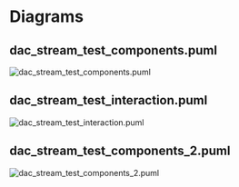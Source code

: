 # Diagrams

## dac_stream_test_components.puml

![dac_stream_test_components.puml](https://www.plantuml.com/plantuml/png/TLB1JiCm3BtdAwoUu11ntm4DRGTw04rqYEEKjLuNhKcws0KXnB_ZP6Li0tgfOxzdl-TaIcmY3wvJRBb3cD_DeEA8ni4ik3vuz0npQzfed5AzgNUcHIXEODKxCRe2FXJ8Lnz9HMFg5MNCYf6u04Emb62vbLppFpe33yt_XihmZ97_PQbQb0VwehmitR_0qZgC1nqfKfzA_GW2hM_Fni841a9IPxa4IkOdy1Qjs8B6i54fa-cBKYg4lXaBlxXvSCAajTCDSUX9AHyO8Tfson0slxrhU1OXu90eRNy_u81mvQZTNu_rqlKTEl59q5lVQZ7TmdhOR33ASGGz62_ql3S8FKR3DdXIeXQIW4iPt-lLy1YyNdUXtaclx0iu6a_E4ac74LGTNGE7umLeUC8QxIlcEu7QTDrQ7j7frAc4yW2_00==)

## dac_stream_test_interaction.puml

![dac_stream_test_interaction.puml](https://www.plantuml.com/plantuml/png/fLLDZzem4BtxLumuWTJqq2DIgzqkbU2s4aWzj1LoaWcu97RMdYIblxupIM0J1RNLmiLHvkEzUUCN7W9fJrMHApAK8wmUds1B7dK1koCVAMmieTS96MTXPVJ1wqAfaejCOafj2NOOgC_zfZwcEjc7ji6UEA0Y_gdPJ9A0sgpPJFqODUZmRhMuLA_DuHYLtZXlwDotKOsX8nJXy0BQfgeqzX2LpXuWhh8ClVcjXV84RBR-2ZjJe9-13jtJECuAj24-nu7jywODyAcKTOJWQlI3yLMh9P23qYENOaybg3ZN2cqAKgK6UaMVniClOI1VGDft3UQBjnMr93rhHqlO2lw72oEPuxk5Lz5oTp09cABCiK3UUFh_Y38qWuqokAALbbEFpPxayPeeTwdMpAmJVrBtYhk4KCM5eNsYyppMoMb-MkcaA_XIqrOQOihYj51Jba7BF3ry4iyNC3z9NVkwBPhI5WDqypLysN1Vwxn2PYtl1U5v0xsOgIODS-ji5ESkER6Kt8t3qRKBUMr3OK8GxoHEK6N_Tx1zlNR3udSNAOKMIzMt2f1vL_GhX_YifbDTB-NRj_2voXYN5hSjiKQsmTbLSDGrWimsz8V5NzJpKytHyFV7MOJ2SSW42CoELPK2CUDz1lg7Sfg91Nofq2OeviYS5vRr-mkzA_hDCJTPg_l5NOrCpVG9VbRytMkq8Hb4cewqUynpbY-8VWfhoUUCGAuSZD4PcB4RNk7OUAxyomAdzdCbwv3Ys7zmn-e7z1TAgGScm_yaVm0=)

## dac_stream_test_components_2.puml

![dac_stream_test_components_2.puml](https://www.plantuml.com/plantuml/png/TLB1JiCm3BtdAwoUu11ntm4DRGTw04rqYEEKjLuNhKcws0KXnB_ZP6Li0tgfOxzdl-TaIcmY3wvJRBb3cD_DeEA8ni4ik3vuz0npQzfed5AzgNUcHIXEODKxCRe2FXJ8Lnz9HMFg5MNCYf6u04Emb62vbLppFpe33yt_XihmZ97_PQbQb0VwehmitR_0qZgC1nqfKfzA_GW2hM_Fni841a9IPxa4IkOdy1Qjs8B6i54fa-cBKYg4lXaBlxXvSCAajTCDSUX9AHyO8Tfson0slxrhU1OXu90eRNy_u81mvQZTNu_rqlKTEl59q5lVQZ7TmdhOR33ASGGz62_ql3S8FKR3DdXIeXQIW4iPt-lLy1YyNdUXtaclx0iu6a_E4ac74LGTNGE7umLeUC8QxIlcEu7QTDrQ7j7frAc4yW2_00==)

